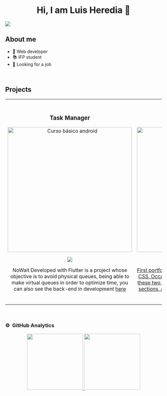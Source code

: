 <div align="center">
<h1 align="center">Hi, I am Luis Heredia 👋</h1>
</div>
<img src="https://subir-imagen.com/images/2024/09/09/WhatsApp-Image-2024-09-09-at-7.23.16-PM.jpeg">


## About me

- 📲 Web developer
- 📚 IFP student
- 🤝 Looking for a job
<br>

## Projects
<table>
<tr>
  
<td width="50%">
<h3 align="center">Task Manager</h3>
<div align="center">
<a href="https://github.com/Skrillboss/Gestor-de-tareas-personal" target="_blank"><img src="https://subir-imagen.com/images/2024/09/09/WhatsApp-Image-2024-09-09-at-7.27.07-PM.jpe" width="400" alt="Curso básico android"></a>
<p>
<a href="https://github.com/Skrillboss/no_wait" target="_blank">
<img src="https://img.shields.io/badge/CÓDIGO-ff9?style=for-the-badge&logo=github&logoColor=black">
</a>
</p>
<p>
NoWait Developed with Flutter is a project whose objective is to avoid physical queues, being able to make virtual queues in order to optimize time, you can also see the back-end in development <a href="https://github.com/Skrillboss/no_wait_backEnd">here</p>
</div>
                                                                                      
</td>

<td width="50%">
               <br>
<h3 align="center">Portfolio</h3>
<div align="center">                                       
<a href="https://github.com/Skrillboss/portafolio" target="_blank"><img src="https://subir-imagen.com/images/2023/12/17/proyectob217bd188e90c521.png" width="400" alt="Curso arquitectura MVVM"></a>
<br>
<p>
<a href="https://github.com/Skrillboss/portafolio" target="_blank">
<img src="https://img.shields.io/badge/C%C3%93DIGO-80ffaa?style=for-the-badge&logo=github&logoColor=black">
</p>
</p>
First portfolio created as a way to practice HTML and CSS. Occasionally, to continue honing my skills with these two technologies, I attempt to incorporate new sections, animations, or anything else that comes to mind. It is still in development.
</p>
</div>                                                             
</table>                                                                                 
</div>
<br>

### ⚙️ &nbsp;GitHub Analytics

<p align="center">
<a href="https://github.com/Skrillboss">
  <img height="180em" src="https://github-readme-stats-eight-theta.vercel.app/api?username=Skrillboss&show_icons=true&theme=algolia&include_all_commits=true&count_private=true"/>
  <img height="180em" src="https://github-readme-stats-eight-theta.vercel.app/api/top-langs/?username=Skrillboss&layout=compact&langs_count=8&theme=algolia"/>
</a>
</p>
